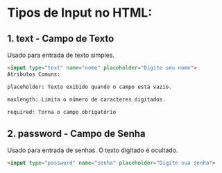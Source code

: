 # Tipos de Input no HTML:

## 1. text - Campo de Texto

Usado para entrada de texto simples.

```html
<input type="text" name="nome" placeholder="Digite seu nome">
Atributos Comuns:

placeholder: Texto exibido quando o campo está vazio.

maxlength: Limita o número de caracteres digitados.

required: Torna o campo obrigatório
```

## 2. password - Campo de Senha

Usado para entrada de senhas. O texto digitado é ocultado.
```html
<input type="password" name="senha" placeholder="Digite sua senha">
```
